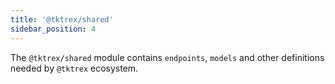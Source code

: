 ```yaml
---
title: '@tktrex/shared'
sidebar_position: 4
---
```


The `@tktrex/shared` module contains `endpoints`, `models` and other definitions needed by `@tktrex` ecosystem.
